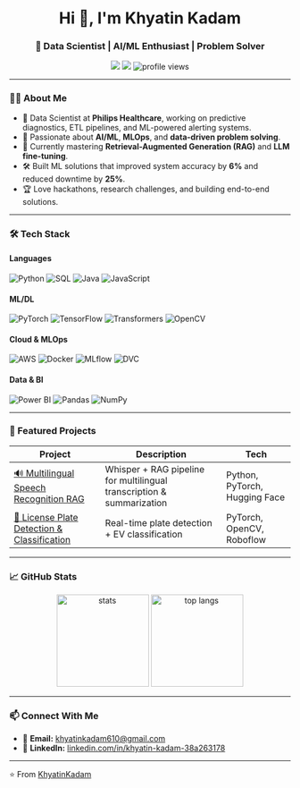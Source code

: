 <h1 align="center">Hi 👋, I'm Khyatin Kadam</h1>
<h3 align="center">🚀 Data Scientist | AI/ML Enthusiast | Problem Solver</h3>

<p align="center">
  <a href="mailto:khyatinkadam610@gmail.com"><img src="https://img.shields.io/badge/Email-khyatinkadam610%40gmail.com-red?logo=gmail&logoColor=white" /></a>
  <a href="https://www.linkedin.com/in/khyatin-kadam-38a263178/"><img src="https://img.shields.io/badge/LinkedIn-Khyatin%20Kadam-blue?logo=linkedin" /></a>
  <img src="https://komarev.com/ghpvc/?username=khyatin-kadam&label=Profile%20views&color=0e75b6&style=flat" alt="profile views" />
</p>

---

### 👨‍💻 About Me
- 💼 Data Scientist at **Philips Healthcare**, working on predictive diagnostics, ETL pipelines, and ML-powered alerting systems.
- 🎯 Passionate about **AI/ML**, **MLOps**, and **data-driven problem solving**.
- 🌱 Currently mastering **Retrieval-Augmented Generation (RAG)** and **LLM fine-tuning**.
- 🛠 Built ML solutions that improved system accuracy by **6%** and reduced downtime by **25%**.
- 🏆 Love hackathons, research challenges, and building end-to-end solutions.

---

### 🛠 Tech Stack

#### Languages
![Python](https://img.shields.io/badge/Python-3776AB?logo=python&logoColor=white)
![SQL](https://img.shields.io/badge/SQL-4479A1?logo=postgresql&logoColor=white)
![Java](https://img.shields.io/badge/Java-007396?logo=java&logoColor=white)
![JavaScript](https://img.shields.io/badge/JavaScript-F7DF1E?logo=javascript&logoColor=black)

#### ML/DL
![PyTorch](https://img.shields.io/badge/PyTorch-EE4C2C?logo=pytorch&logoColor=white)
![TensorFlow](https://img.shields.io/badge/TensorFlow-FF6F00?logo=tensorflow&logoColor=white)
![Transformers](https://img.shields.io/badge/Transformers-FFD700?logo=huggingface&logoColor=black)
![OpenCV](https://img.shields.io/badge/OpenCV-5C3EE8?logo=opencv&logoColor=white)

#### Cloud & MLOps
![AWS](https://img.shields.io/badge/AWS-232F3E?logo=amazon-aws&logoColor=white)
![Docker](https://img.shields.io/badge/Docker-2496ED?logo=docker&logoColor=white)
![MLflow](https://img.shields.io/badge/MLflow-0194E2?logo=mlflow&logoColor=white)
![DVC](https://img.shields.io/badge/DVC-945DD6?logo=dvc&logoColor=white)

#### Data & BI
![Power BI](https://img.shields.io/badge/Power%20BI-F2C811?logo=powerbi&logoColor=black)
![Pandas](https://img.shields.io/badge/Pandas-150458?logo=pandas&logoColor=white)
![NumPy](https://img.shields.io/badge/Numpy-013243?logo=numpy&logoColor=white)

---

### 🚀 Featured Projects

| Project | Description | Tech |
|---------|-------------|------|
| [🔊 Multilingual Speech Recognition RAG](#) | Whisper + RAG pipeline for multilingual transcription & summarization | Python, PyTorch, Hugging Face |
| [🚗 License Plate Detection & Classification](#) | Real-time plate detection + EV classification | PyTorch, OpenCV, Roboflow |

---

### 📈 GitHub Stats
<p align="center">
  <img src="https://github-readme-stats.vercel.app/api?username=khyatin-kadam&show_icons=true&theme=tokyonight" alt="stats" height="165"/>
  <img src="https://github-readme-stats.vercel.app/api/top-langs/?username=khyatin-kadam&layout=compact&theme=tokyonight" alt="top langs" height="165"/>
</p>

---

### 📫 Connect With Me
- 📧 **Email:** [khyatinkadam610@gmail.com](mailto:khyatinkadam610@gmail.com)  
- 💼 **LinkedIn:** [linkedin.com/in/khyatin-kadam-38a263178](https://www.linkedin.com/in/khyatin-kadam-38a263178/)  

---

⭐️ From [KhyatinKadam](https://github.com/khyatin-kadam)

